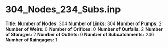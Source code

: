 # 304_Nodes_234_Subs.inp
**Title:** 
**Number of Nodes:** 304
**Number of Links:** 304
**Number of Pumps:** 2
**Number of Weirs:** 0
**Number of Orifices:** 0
**Number of Outfalls:** 2
**Number of Storages:** 2
**Number of Outlets:** 0
**Number of Subcatchments:** 246
**Number of Raingages:** 1
